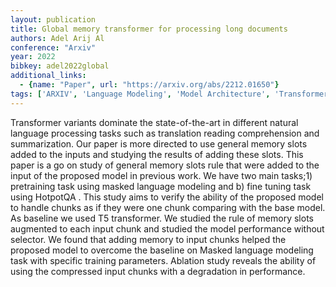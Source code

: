 ```yaml
---
layout: publication
title: Global memory transformer for processing long documents
authors: Adel Arij Al
conference: "Arxiv"
year: 2022
bibkey: adel2022global
additional_links:
  - {name: "Paper", url: "https://arxiv.org/abs/2212.01650"}
tags: ['ARXIV', 'Language Modeling', 'Model Architecture', 'Transformer']
---
```

Transformer variants dominate the state-of-the-art in different natural language processing tasks such as translation reading comprehension and summarization. Our paper is more directed to use general memory slots added to the inputs and studying the results of adding these slots. This paper is a go on study of general memory slots rule that were added to the input of the proposed model in previous work. We have two main tasks;1) pretraining task using masked language modeling and b) fine tuning task using HotpotQA . This study aims to verify the ability of the proposed model to handle chunks as if they were one chunk comparing with the base model. As baseline we used T5 transformer. We studied the rule of memory slots augmented to each input chunk and studied the model performance without selector. We found that adding memory to input chunks helped the proposed model to overcome the baseline on Masked language modeling task with specific training parameters. Ablation study reveals the ability of using the compressed input chunks with a degradation in performance.
